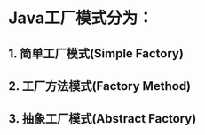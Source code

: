 # Java工厂模式分为：
## 1. 简单工厂模式(Simple Factory) 
## 2. 工厂方法模式(Factory Method) 
## 3. 抽象工厂模式(Abstract Factory) 

